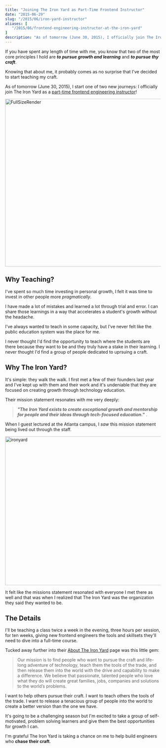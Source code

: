 ```yaml
---
title: "Joining The Iron Yard as Part-Time Frontend Instructor"
date: "2015-06-29"
slug: "/2015/06/iron-yard-instructor"
aliases: [
   "/2015/06/frontend-engineering-instructor-at-the-iron-yard"
]
description: "As of tomorrow (June 30, 2015), I officially join The Iron Yard as a part-time frontend engineering instructor."
---
```


If you have spent any length of time with me, you know that two of the most core principles I hold are __*to pursue growth and learning*__ and __*to pursue thy craft*__.

Knowing that about me, it probably comes as no surprise that I've decided to start teaching my craft.

As of tomorrow (June 30, 2015), I start one of two new journeys: I officially join The Iron Yard as a [part-time frontend engineering instructor](https://theironyard.com/courses/part-time/front-end/)!

<a href="https://www.flickr.com/photos/realchaseadams/19077584548" title="FullSizeRender by Chase Adams, on Flickr"><img src="https://c1.staticflickr.com/1/264/19077584548_f4ea27fd2a_z.jpg" width="640" height="541" alt="FullSizeRender"></a>

## Why Teaching?

I've spent so much time investing in personal growth, I felt it was time to invest in other people more _pragmatically_.

I have made a lot of mistakes and learned a lot through trial and error. I can share those learnings in a way that accelerates a student's growth without the headache.

I've always wanted to teach in some capacity, but I've never felt like the public education system was the place for me.

I never thought I'd find the opportunity to teach where the students are there because they want to be and they truly have a stake in their learning. I never thought I'd find a group of people dedicated to uprsuing a craft.

## Why The Iron Yard?

It's simple: they walk the walk. I first met a few of their founders last year and I've kept up with them and their work and it's undeniable that they are focused on creating growth through technology education.

Their mission statement resonates with me very deeply:

>__*"The Iron Yard exists to create exceptional growth and mentorship for people and their ideas through tech-focused education."*__ .

When I guest lectured at the Atlanta campus, I _saw_ this mission statement being lived out through the staff.

<a href="https://www.flickr.com/photos/realchaseadams/19269022401" title="ironyard by Chase Adams, on Flickr"><img src="https://c1.staticflickr.com/1/309/19269022401_d6940757ca_z.jpg" width="640" height="480" class="full" alt="ironyard"></a>

It felt like the missions statement resonated with everyone I met there  as well and that was when I realized that The Iron Yard was the organization they said they wanted to be.

## The Details

I'll be teaching a class twice a week in the evening, three hours per session, for ten weeks, giving new frontend engineers the tools and skillsets they'll need to dive into a full-time course.

Tucked away further into their [About The Iron Yard](https://theironyard.com/about/) page was this little gem:

>  Our mission is to find people who want to pursue the craft and life-long adventure of technology, teach them the tools of the trade, and then release them into the world with the drive and capability to make a difference. We believe that passionate, talented people who love what they do will create great families, jobs, companies and solutions to the world’s problems.

I want to help others pursue their craft. I want to teach others the tools of the trade. I want to release a tenacious group of people into the world to create a better version than the one we have.

It's going to be a challenging season but I'm excited to take a group of self-motivated, problem solving learners and give them the best opportunities for growth I can.

I'm grateful The Iron Yard is taking a chance on me to help build engineers who __chase their craft__.
